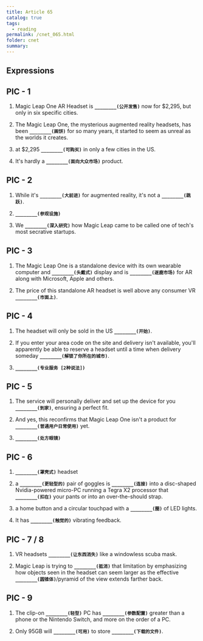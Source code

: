 ```yaml
---
title: Article 65
catalog: true
tags: 
  - reading
permalink: /cnet_065.html
folder: cnet
summary: 
---
```


## Expressions

## PIC - 1

1.  Magic Leap One AR Headset is <b data-toggle="tooltip" data-original-title="{{site.data.cans.fe_a}}">`________(公开发售)`</b> now for $2,295, but only in six specific cities.

2.  The Magic Leap One, the mysterious augmented reality headsets, has been <b data-toggle="tooltip" data-original-title="{{site.data.cans.fe_b}}">`________(画饼)`</b> for so many years, it started to seem as unreal as the worlds it creates.

3.  at $2,295 <b data-toggle="tooltip" data-original-title="{{site.data.cans.fe_c}}">`________(可购买)`</b> in only a few cities in the US.

4.  It's hardly a <b data-toggle="tooltip" data-original-title="{{site.data.cans.fe_d}}">`________(面向大众市场)`</b> product.


## PIC - 2

1.  While it's <b data-toggle="tooltip" data-original-title="{{site.data.cans.fe_e}}">`________(大前进)`</b> for augmented reality, it's not a <b data-toggle="tooltip" data-original-title="{{site.data.cans.fe_e2}}">`________(跳跃)`</b>.

2.  <b data-toggle="tooltip" data-original-title="{{site.data.cans.fe_f}}">`________(参观设施)`</b>

3.  We <b data-toggle="tooltip" data-original-title="{{site.data.cans.fe_g}}">`________(深入研究)`</b> how Magic Leap came to be called one of tech's most secrative startups.



## PIC - 3

1.  The Magic Leap One is a standalone device with its own wearable computer and <b data-toggle="tooltip" data-original-title="{{site.data.cans.fe_h}}">`________(头戴式)`</b> display and is <b data-toggle="tooltip" data-original-title="{{site.data.cans.fe_h2}}">`________(逐鹿市场)`</b> for AR along with Microsoft, Apple and others.

2.  The price of this standalone AR headset is well above any consumer VR <b data-toggle="tooltip" data-original-title="{{site.data.cans.fe_i}}">`________(市面上)`</b>.


## PIC - 4

1.  The headset will only be sold in the US <b data-toggle="tooltip" data-original-title="{{site.data.cans.fe_j}}">`________(开始)`</b>.

2.  If you enter your area code on the site and delivery isn't available, you'll apparently be able to reserve a headset until a time when delivery someday <b data-toggle="tooltip" data-original-title="{{site.data.cans.fe_k}}">`________(解锁了你所在的城市)`</b>.

3.  <b data-toggle="tooltip" data-original-title="{{site.data.cans.fe_l}}">`________(专业服务 [2种说法])`</b>

## PIC - 5

1.  The service will personally deliver and set up the device for you <b data-toggle="tooltip" data-original-title="{{site.data.cans.fe_m}}">`________(到家)`</b>, ensuring a perfect fit.

2.  And yes, this reconfirms that Magic Leap One isn't a product for <b data-toggle="tooltip" data-original-title="{{site.data.cans.fe_n}}">`________(普通用户日常使用)`</b> yet.

3.  <b data-toggle="tooltip" data-original-title="{{site.data.cans.fe_o}}">`________(处方眼镜)`</b>


## PIC - 6

1.  <b data-toggle="tooltip" data-original-title="{{site.data.cans.fe_p}}">`________(罩壳式)`</b> headset

2.  a <b data-toggle="tooltip" data-original-title="{{site.data.cans.fe_q}}">`________(更轻型的)`</b> pair of goggles is <b data-toggle="tooltip" data-original-title="{{site.data.cans.fe_q2}}">`________(连接)`</b> into a disc-shaped Nvidia-powered micro-PC running a Tegra X2 processor that <b data-toggle="tooltip" data-original-title="{{site.data.cans.fe_q3}}">`________(扣在)`</b> your pants or into an over-the-should strap.

3.  a home button and a circular touchpad with a <b data-toggle="tooltip" data-original-title="{{site.data.cans.fe_r}}">`________(圈)`</b> of LED lights.

4.  It has <b data-toggle="tooltip" data-original-title="{{site.data.cans.fe_s}}">`________(触觉的)`</b> vibrating feedback.


## PIC - 7 / 8 

1.  VR headsets <b data-toggle="tooltip" data-original-title="{{site.data.cans.fe_t}}">`________(让东西消失)`</b> like a windowless scuba mask.

2.  Magic Leap is trying to <b data-toggle="tooltip" data-original-title="{{site.data.cans.fe_u}}">`________(抵消)`</b> that limitation by emphasizing how objects seen in the headset can seem larger as the effective <b data-toggle="tooltip" data-original-title="{{site.data.cans.fe_u2}}">`________(圆锥体)`</b>/pyramid of the view extends farther back.

## PIC - 9

1.  The clip-on <b data-toggle="tooltip" data-original-title="{{site.data.cans.fe_v}}">`________(轻型)`</b> PC has <b data-toggle="tooltip" data-original-title="{{site.data.cans.fe_v2}}">`________(参数配置)`</b> greater than a phone or the Nintendo Switch, and more on the order of a PC.

2.  Only 95GB will <b data-toggle="tooltip" data-original-title="{{site.data.cans.fe_w}}">`________(可用)`</b> to store <b data-toggle="tooltip" data-original-title="{{site.data.cans.fe_w2}}">`________(下载的文件)`</b>.